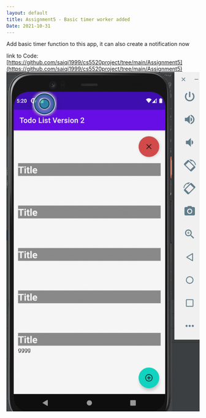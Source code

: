 ```yaml
---
layout: default
title: Assignment5 - Basic timer worker added
Date: 2021-10-31
---
```

Add basic timer function to this app, it can also create a notification now

link to Code:
[https://github.com/saiqi1999/cs5520project/tree/main/Assignment5](https://github.com/saiqi1999/cs5520project/tree/main/Assignment5)
<img src = https://raw.githubusercontent.com/saiqi1999/cs5520project/gh-pages/images/ScreenShot1.png>
